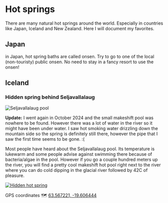 # Hot springs

There are many natural hot springs around the world. Especially in countries like Japan, Iceland and New Zealand. Here I will document my favorites.

## Japan

in Japan, hot spring baths are called onsen. Try to go to one of the local (non-touristy) public onsen. No need to stay in a fancy resort to use the onsen!

## Iceland

### Hidden spring behind Seljavallalaug

![Seljavallalaug pool](https://static.mifi.no/dist/2017/IMG_1236.jpg)

**Update:** I went again in October 2024 and the small makeshift pool was nowhere to be found. However there was a lot of water in the river so it might have been under water. I saw hot smoking water drizzling down the mountain side so the spring is definitely still there, however the pipe that I saw the first time seems to be gone. :(

Most people have heard about the Seljavallalaug pool. Its temperature is lukewarm and some people advise against swimming there because of bacteria/algae in the pool. However if you go a couple hundred meters up the river, you will find a pretty cool makeshift hot pool right next to the river where you can do cold dipping in the glacial river followed by 42C of pleasure.

[![Hidden hot spring](https://static.mifi.no/dist/2017/IMG_6853.MOV-00.00.27.719.jpg)](https://youtu.be/o1JrGtVv_34)

GPS coordinates 🗺 [63.567221, -19.606444](http://maps.google.com/maps?q=loc:63.567221,-19.606444)
